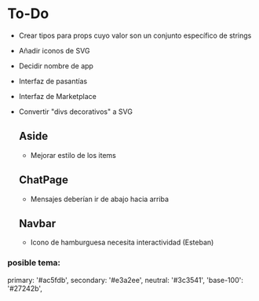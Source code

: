 # To-Do

- Crear tipos para props cuyo valor son un conjunto específico de strings
- Añadir iconos de SVG
- Decidir nombre de app
- Interfaz de pasantías
- Interfaz de Marketplace
- Convertir "divs decorativos" a SVG

  ## Aside

  - Mejorar estilo de los items

  ## ChatPage

  - Mensajes deberían ir de abajo hacia arriba

  ## Navbar

  - Icono de hamburguesa necesita interactividad (Esteban)

### posible tema:

primary: '#ac5fdb',
secondary: '#e3a2ee',
neutral: '#3c3541',
'base-100': '#27242b',
